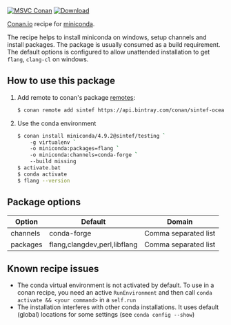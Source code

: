 [![MSVC Conan](https://github.com/sintef-ocean/conan-miniconda/workflows/MSVC%20Conan/badge.svg)](https://github.com/sintef-ocean/conan-miniconda/actions?query=workflow%3A"MSVC+Conan")
[![Download](https://api.bintray.com/packages/sintef-ocean/conan/miniconda%3Asintef/images/download.svg)](https://bintray.com/sintef-ocean/conan/miniconda%3Asintef/_latestVersion)

[Conan.io](https://conan.io) recipe for [miniconda](https://docs.conda.io/).

The recipe helps to install miniconda on windows, setup channels and install packages. The package is usually consumed as a build requirement.
The default options is configured to allow unattended installation to get `flang`, `clang-cl` on windows. 

## How to use this package

1. Add remote to conan's package [remotes](https://docs.conan.io/en/latest/reference/commands/misc/remote.html?highlight=remotes):

   ```bash
   $ conan remote add sintef https://api.bintray.com/conan/sintef-ocean/conan
   ```

2. Use the conda environment

   ```bash
   $ conan install miniconda/4.9.2@sintef/testing `
       -g virtualenv `
       -o miniconda:packages=flang `
       -o miniconda:channels=conda-forge `
       --build missing
   $ activate.bat
   $ conda activate
   $ flang --version
   ```

## Package options

Option | Default | Domain
---|---|---
channels | conda-forge | Comma separated list
packages | flang,clangdev,perl,libflang | Comma separated list

## Known recipe issues

- The conda virtual environment is not activated by default. To use in a conan recipe, you need an active `RunEnvironment` and then call `conda activate && <your command>` in a `self.run`
- The installation interferes with other conda installations. It uses default (global) locations for some settings (see `conda config --show`)

